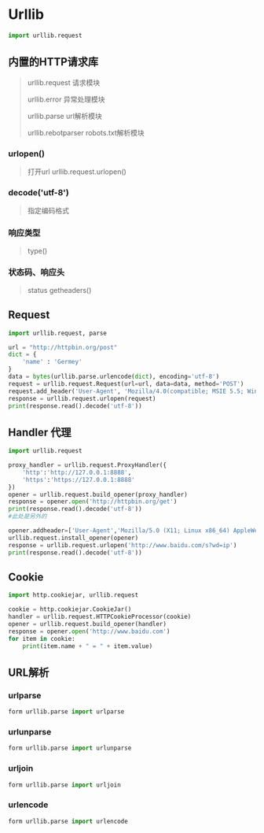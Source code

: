 # Urllib

```python
import urllib.request
```

## 内置的HTTP请求库

> urllib.request 请求模块
>
> urllib.error 异常处理模块
>
> urllib.parse url解析模块
>
> urllib.rebotparser robots.txt解析模块

### urlopen()

> 打开url
> urllib.request.urlopen()

### decode('utf-8')

> 指定编码格式

### 响应类型

> type()

### 状态码、响应头

> status
> getheaders()

## Request

```python
import urllib.request, parse

url = "http://httpbin.org/post"
dict = {
    'name' : 'Germey'
}
data = bytes(urllib.parse.urlencode(dict), encoding='utf-8')
request = urllib.request.Request(url=url, data=data, method='POST')
request.add_header('User-Agent', 'Mozilla/4.0(compatible; MSIE 5.5; Windows NT)')
response = urllib.request.urlopen(request)
print(response.read().decode('utf-8'))
```
## Handler 代理

```python
import urllib.request

proxy_handler = urllib.request.ProxyHandler({
    'http':'http://127.0.0.1:8888',
    'https':'https://127.0.0.1:8888'
})
opener = urllib.request.build_opener(proxy_handler)
response = opener.open('http://httpbin.org/get')
print(response.read().decode('utf-8'))
#此处是另外的

opener.addheader=['User-Agent','Mozilla/5.0 (X11; Linux x86_64) AppleWebKit/537.36 (KHTML, like Gecko) Chrome/70.0.3538.77 Safari/537.36']
urllib.request.install_opener(opener)
response = urllib.request.urlopen('http://www.baidu.com/s?wd=ip')
print(response.read().decode('utf-8'))
```

## Cookie

```python
import http.cookiejar, urllib.request

cookie = http.cookiejar.CookieJar()
handler = urllib.request.HTTPCookieProcessor(cookie)
opener = urllib.request.build_opener(handler)
response = opener.open('http://www.baidu.com')
for item in cookie:
    print(item.name + " = " + item.value)
```

## URL解析

### urlparse

```python
form urllib.parse import urlparse
```

### urlunparse

```python
form urllib.parse import urlunparse
```

### urljoin

```python
form urllib.parse import urljoin
```

### urlencode

```python
form urllib.parse import urlencode
```